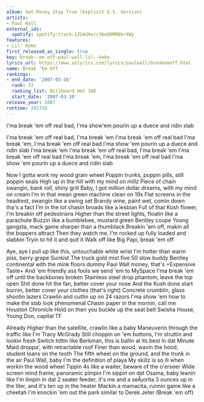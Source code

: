 ```yaml
---
album: Get Money Stay True (Explicit U.S. Version)
artists:
- Paul Wall
external_ids:
  spotify: spotify:track:1JSAG9urr36eQ9MM8brXWy
features:
- Lil' KeKe
first_released_as_single: true
key: break--em-off-paul-wall-lil--keke
lyrics_url: https://www.azlyrics.com/lyrics/paulwall/breakemoff.html
name: Break 'Em Off
rankings:
- end_date: '2007-03-16'
  rank: 72
  ranking_list: Billboard Hot 100
  start_date: '2007-03-10'
release_year: 2007
runtime: 291733
---
```

I'ma break 'em off real bad, I'ma show'em pourin up a duece and ridin slab


I'ma break 'em off real bad, I'ma break 'em
I'ma break 'em off real bad
I'ma break 'em, I'ma break 'em off real bad
I'ma show 'em pourin up a duece and ridin slab
I'ma break 'em
I'ma break 'em off real bad, I'ma break 'em
I'ma break 'em off real bad
I'ma break 'em, I'ma break 'em off real bad
I'ma show 'em pourin up a duece and ridin slab


Now I gotta work my wood grain wheel
Poppin trunks, poppin pills, still poppin seals
High up in the hill with my mind on millz
Piece of chain swangin, bank roll, shiny grill
Baby, I got million dollar dreams, with my mind on cream
I'm in that mean green machine clean on 19s
Flat screens in the headrest, swangin like a swing set
Brandy wine, paint wet, comin down tha's a fact
I'm in the lot chasin broads like a lesbian
Full of that Kush flower, I'm breakin off pedestrians
Higher than the street lights, floatin like a parachute
Buzzin like a bumblebee, mustard green Bentley coupe
Young gangsta, mack game sharper than a thumbtack
Breakin 'em off, makin all the boppers attract
Then they watch me, I'm rocked up fully loaded and slabbin
Tryin to hit it and quit it
Walk off like Big Papi, break 'em off




Aye, aye
I pull up like this, untouchable white wrist
I'm hotter than warm piss, berry grape Sunkist
The truck gold mist five 50 slow buddy
Bentley continental with the mink floors dummy
Paul Wall money, that's +Expensive Taste+
And 'em friendly ass fools we send 'em to MySpace
I'ma break 'em off until the backbones broken
Stainless steel drop phantom, leave the top open
Shit done hit the fan, better cover your nose
And the Kush done start burnin, better cover your clothes (that's right)
Concrete crumblin, glass shootin lazers
Crawlin and cuttin up on 24 razors
I'ma show 'em how to make the slab look phenomenal
Chasin paper in the mornin, call me Houston Chronicle
Hold on then you buckle up the seat belt
Swisha House, Young Don, capital TF




Already
Higher than the satellite, crawlin like a baby
Maneuverin through the traffic like I'm Tracy McGrady
Still choppin on 'em buttons, I'm struttin and lookin fresh
Switch hittin like Berkman, this is ballin at its best
In dat Minute Maid droppa', with retractable roof
Finer than wood, wavin the hood, student loans on the tooth
The fifth wheel on the ground, and the trunk in the air
Paul Wall, baby I'm the definition of playa
My skillz is so ill when workin the wood wheel
Tippin 4s like a waiter, beware of the o'erseer
Wide screen mind frame, panoramic pimpin
I'm sippin on dat Osama, baby leanin like I'm limpin
In dat 2 seater feeder, it's me and a seÃ¡orita
3 ounces up in the liter, and it's ten up in the heater
Mackin a mamacita, runnin game like a cheetah
I'm knockin 'em out the park similar to Derek Jeter (Break 'em off)

